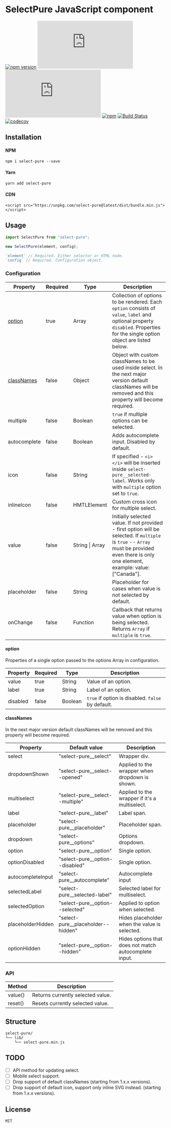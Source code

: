 # SelectPure JavaScript component

[![npm version](https://img.shields.io/npm/v/select-pure.svg)](https://www.npmjs.com/package/select-pure)
[![gzip size](http://img.badgesize.io/https://unpkg.com/select-pure/dist/bundle.min.js?compression=gzip&label=gzip)](https://unpkg.com/select-pure/dist/bundle.min.js)
[![brotli size](http://img.badgesize.io/https://unpkg.com/select-pure/dist/bundle.min.js?compression=brotli&label=brotli)](https://unpkg.com/select-pure/dist/bundle.min.js)
[![npm](https://img.shields.io/npm/dt/select-pure.svg)](https://www.npmjs.com/package/select-pure)
[![Build Status](https://travis-ci.org/dudyn5ky1/select-pure.svg?branch=master)](https://travis-ci.org/dudyn5ky1/select-pure)
[![codecov](https://codecov.io/gh/dudyn5ky1/select-pure/branch/master/graph/badge.svg)](https://codecov.io/gh/dudyn5ky1/select-pure)

## Installation

#### NPM

```
npm i select-pure --save
```

#### Yarn

```
yarn add select-pure
```

#### CDN

```
<script src="https://unpkg.com/select-pure@latest/dist/bundle.min.js"></script>
```
## Usage

```javascript
import SelectPure from "select-pure";

new SelectPure(element, config);

`element` // Required. Either selector or HTML node.
`config` // Required. Configuration object.
```

### Configuration

| Property | Required | Type | Description |
| --- | --- | --- | --- |
| [option](#option) | true | Array | Collection of options to be rendered. Each `option` consists of `value`, `label` and optional property `disabled`. Properties for the single option object are listed below. |
| [classNames](#classNames) | false | Object | Object with custom classNames to be used inside select. In the next major version default classNames will be removed and this property will become required. |
| multiple | false | Boolean | `true` if multiple options can be selected. |
| autocomplete | false | Boolean | Adds autocomplete input. Disabled by default. |
| icon | false | String | If specified - `<i></i>` will be inserted inside `select-pure__selected-label`. Works only with `multiple` option set to `true`. |
| inlineIcon | false | HMTLElement | Custom cross icon for multiple select. |
| value | false | String \| Array | Initially selected value. If not provided - first option will be selected. If `multiple` is `true` -- `Array` must be provided even there is only one element, example: value: ["Canada"]. |
| placeholder | false | String | Placeholder for cases when value is not selected by default. |
| onChange | false | Function | Callback that returns value when option is being selected. Returns `Array` if `multiple` is `true`. |

#### option

Properties of a single option passed to the options Array in configuration.

| Property | Required | Type | Description |
| --- | --- | --- | --- |
| value | true | String | Value of an option. |
| label | true | String | Label of an option. |
| disabled | false | Boolean | `true` if option is disabled. `false` by default. |

#### classNames

In the next major version default classNames will be removed and this property will become required.

| Property | Default value | Description |
| --- | --- | --- |
| select | "select-pure__select" | Wrapper div. |
| dropdownShown | "select-pure__select--opened" | Applied to the wrapper when dropdown is shown. |
| multiselect | "select-pure__select--multiple" | Applied to the wrapper if it's a multiselect. |
| label | "select-pure__label" | Label span. |
| placeholder | "select-pure__placeholder" | Placeholder span. |
| dropdown | "select-pure__options" | Options dropdown. |
| option | "select-pure__option" | Single option. |
| optionDisabled | "select-pure__option--disabled" | Single option. |
| autocompleteInput | "select-pure__autocomplete" | Autocomplete input |
| selectedLabel | "select-pure__selected-label" | Selected label for multiselect. |
| selectedOption | "select-pure__option--selected" | Applied to option when selected. |
| placeholderHidden | "select-pure__placeholder--hidden" | Hides placeholder when the value is selected. |
| optionHidden | "select-pure__option--hidden" | Hides options that does not match autocomplete input. |


### API

| Method | Description |
| --- | --- |
| value() | Returns currently selected value. |
| reset() | Resets currently selected value. |

## Structure

```
select-pure/
└── lib/
    └── select-pure.min.js
```

## TODO

- [ ] API method for updating select.
- [ ] Mobile select support.
- [ ] Drop support of default classNames (starting from 1.x.x versions).
- [ ] Drop support of default icon, support only inline SVG instead. (starting from 1.x.x versions).

## License

```MIT```
